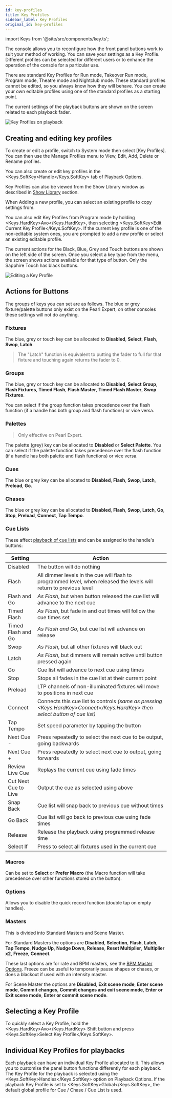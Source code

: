 ```yaml
---
id: key-profiles
title: Key Profiles
sidebar_label: Key Profiles
original_id: key-profiles
---
```


import Keys from '@site/src/components/key.ts';

The console allows you to reconfigure how the front panel buttons work
to suit your method of working. You can save your settings as a Key
Profile. Different profiles can be selected for different users or to
enhance the operation of the console for a particular use.

There are standard Key Profiles for Run mode, Takeover Run mode, Program
mode, Theatre mode and Nightclub mode. These standard profiles cannot be
edited, so you always know how they will behave. You can create your own
editable profiles using one of the standard profiles as a starting
point.

The current settings of the playback buttons are shown on the screen
related to each playback fader.

![Key Profiles on playback](/docs/images/Playback-Faders-with-key-profiles-applied.png)

## Creating and editing key profiles

[](https://youtu.be/CxHQV4sP_sA?t=20 "Key Profiles")

To create or edit a profile, switch to System mode then select \[Key
Profiles\]. You can then use the Manage Profiles menu to View, Edit,
Add, Delete or Rename profiles.

You can also create or edit key profiles in the <Keys.SoftKey>Handle</Keys.SoftKey> tab of
Playback Options.

Key Profiles can also be viewed from the Show Library window as
described in [Show Library](../titan-basics/show-library.md#key-profiles-view) section.

When Adding a new profile, you can select an existing profile to copy
settings from.

You can also edit Key Profiles from Program mode by holding <Keys.HardKey>Avo</Keys.HardKey>,
then selecting <Keys.SoftKey>Edit Current Key Profile</Keys.SoftKey>. If the current key profile
is one of the non-editable system ones, you are prompted to add a new
profile or select an existing editable profile.

The current actions for the Black, Blue, Grey and Touch buttons are
shown on the left side of the screen. Once you select a key type from
the menu, the screen shows actions available for that type of button.
Only the Sapphire Touch has black buttons.

![Editing a Key Profile](/docs/images/Editing-a-Key-Profile.png)

## Actions for Buttons

The groups of keys you can set are as follows. The blue or grey
fixture/palette buttons only exist on the Pearl Expert, on other
consoles these settings will not do anything.

### Fixtures
The blue, grey or touch key can be allocated to **Disabled**,
**Select**, **Flash**, **Swop**, **Latch**.

> The "Latch" function is equivalent to
putting the fader to full for that fixture and touching again returns
the fader to 0.

### Groups
The blue, grey or touch key can be allocated to **Disabled**,
**Select Group**, **Flash Fixtures**, **Timed Flash**, **Flash Master**, **Timed Flash
Master**, **Swop Fixtures**.

You can select if the group function takes
precedence over the flash function (if a handle has both group and flash
functions) or vice versa.

### Palettes

> Only effective on Pearl Expert.

The palette (grey) key can
be allocated to **Disabled** or **Select Palette**. You can select if the
palette function takes precedence over the flash function (if a handle
has both palette and flash functions) or vice versa.

### Cues

The blue or grey key can be allocated to **Disabled**, **Flash**,
**Swop**, **Latch**, **Preload**, **Go**.

### Chases

The blue or grey key can be allocated to **Disabled**, **Flash**,
**Swop**, **Latch**, **Go**, **Stop**, **Preload**, **Connect**, **Tap Tempo**.

### Cue Lists

These affect [playback of cue lists](../cue-lists/cue-list-playback.md) and can be assigned to the handle's buttons:

Setting | Action
---|---
Disabled | The button will do nothing
Flash | All dimmer levels in the cue will flash to programmed level, when released the levels will return to previous level
Flash and Go | *As Flash*, but when button released the cue list will advance to the next cue
Timed Flash | *As Flash*, but fade in and out times will follow the cue times set
Timed Flash and Go | *As Flash and Go*, but cue list will advance on release
Swop | *As Flash*, but all other fixtures will black out
Latch | *As Flash*, but dimmers will remain active until button pressed again
Go | Cue list will advance to next cue using times
Stop | Stops all fades in the cue list at their current point
Preload | LTP channels of non-illuminated fixtures will move to positions in next cue
Connect | Connects this cue list to controls *(same as pressing <Keys.HardKey>Connect</Keys.HardKey> then select button of cue list)*
Tap Tempo | Set speed parameter by tapping the button
Next Cue - | Press repeatedly to select the next cue to be output, going backwards
Next Cue + | Press repeatedly to select next cue to output, going forwards
Review Live Cue | Replays the current cue using fade times
Cut Next Cue to Live | Output the cue as selected using above
Snap Back | Cue list will snap back to previous cue without times
Go Back | Cue list will go back to previous cue using fade times
Release | Release the playback using programmed release time
Select If | Press to select all fixtures used in the current cue

### Macros
Can be set to **Select** or **Prefer Macro** (the Macro function
will take precedence over other functions stored on the button).

### Options

Allows you to disable the quick record function (double tap
on empty handles).

### Masters

This is divided into Standard Masters and Scene Master.

For Standard Masters the options are **Disabled**, **Selection**, **Flash**, **Latch**, **Tap
Tempo**, **Nudge Up**, **Nudge Down**, **Release**, **Reset Multiplier**, **Multiplier x2**,
**Freeze**, **Connect**.

These last options are for rate and BPM masters, see
the [BPM Master Options](../running-the-show/playback-controls.md#bpm-master-options). Freeze can be useful to temporarily pause
shapes or chases, or does a blackout if used with an intensity master.

For Scene Master the options are **Disabled**, **Exit scene mode**, **Enter scene
mode**, **Commit changes**, **Commit changes and exit scene mode**, **Enter or Exit
scene mode**, **Enter or commit scene mode**.

## Selecting a Key Profile

To quickly select a Key Profile, hold the <Keys.HardKey>Avo</Keys.HardKey> Shift button and press
<Keys.SoftKey>Select Key Profile</Keys.SoftKey>.

## Individual Key Profiles for playbacks

Each playback can have an individual Key Profile allocated to it. This
allows you to customise the panel button functions differently for each
playback. The Key Profile for the playback is selected using the
<Keys.SoftKey>Handles</Keys.SoftKey> option on Playback Options. If the playback Key Profile is
set to <Keys.SoftKey>Global</Keys.SoftKey>, the default global profile for Cue / Chase / Cue List
is used.
